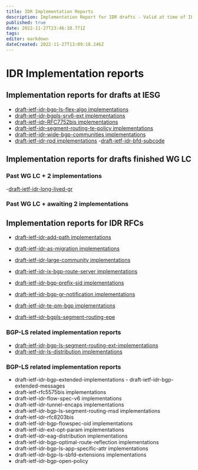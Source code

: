 ```yaml
---
title: IDR Implementation Reports
description: Implementation Report for IDR drafts - Valid at time of IESG review 
published: true
date: 2022-11-27T23:46:18.771Z
tags: 
editor: markdown
dateCreated: 2022-11-27T13:09:18.246Z
---
```


# IDR Implementation reports 

## Implementation reports for drafts at IESG
- [draft-ietf-idr-bgp-ls-flex-algo implementations](/idr/BGP-Implementation-report/draft-ietf-idr-bgp-ls-flex-algo-implement)
- [draft-ietf-idr-bgpls-srv6-ext implementations](/idr/BGP-Implementation-report/draft-ietf-idr-bgpls-srv6-ext-implement)
- [draft-ietf-idr-RFC7752bis implementations](/idr/BGP-Implementation-report/draft-ietf-idr-RFC7752bis-implement)
- [draft-ietf-idr-segment-routing-te-policy implementations](/idr/BGP-Implementation-report/draft-ietf-idr-segment-routing-te-policy-implement) 
- [draft-ietf-idr-wide-bgp-communities implementations](/idr/BGP-Implementation-report/draft-ietf-idr-wide-bgp-communities-implement)
- [draft-ietf-idr-rpd implementations](/idr/BGP-Implementation-report/draft-ietf-idr-rpd-implement)
-[draft-ietf-idr-bfd-subcode](/idr/BGP-Implementation-report/draft-ietf-idr-bfd-subcode=implement)


## Implementation reports for drafts finished WG LC 

### Past WG LC + 2 implementations 
-[draft-ietf-idr-long-lived-gr](/idr/BGP-Implementation-report/draft-ietf-idr-long-lived-gr-implement)


### Past WG LC + awaiting 2 implementations 


## Implementation reports for IDR RFCs
- [draft-ietf-idr-add-path implementations](/idr/BGP-implementation-report/draft-ietf-idr-add-path-implement)
- [draft-ietf-idr-as-migration implementations](/idr/BGP-implementation-report/draft-ietf-idr-as-migration-implement)
- [draft-ietf-idr-large-community implementations](/idr/BGP-implementation-report/draft-ietf-idr-large-community-implement)

- [draft-ietf-idr-ix-bgp-route-server implementations](/idr/BGP-implementation-report/draft-ietf-idr-ix-bgp-route-server-implement)

- [draft-ietf-idr-bgp-prefix-sid implementations](/idr/BGP-implementation-report/draft-ietf-idr-bgp-prefix-sid-implement)
- [draft-ietf-idr-bgp-gr-notification implementations](/idr/BGP-implementation-report/draft-ietf-idr-bgp-gr-notification-implement)
- [draft-ietf-idr-te-pm-bgp implementations](/idr/BGP-implementation-report/draft-ietf-idr-te-pm-bgp-implement) 
- [draft-ietf-idr-bgpls-segment-routing-epe](/idr/BGP-implementation-report/draft-ietf-idr-idr-bgpls-segment-routing-epe-implement)

### BGP-LS related implementation reports 

- [draft-ietf-idr-bgp-ls-segment-routing-ext-implementations](/idr/BGP-implementation-report/draft-ietf-idr-idr-bgp-ls-segment-routing-ext-implement)
- [draft-ietf-idr-ls-distribution implementations](/idr/BGP-implementation-report/draft-ietf-idr-ls-distribution-implement)

### BGP-LS related implementation reports 

- draft-ietf-idr-bgp-extended-implementations - draft-ietf-idr-bgp-extended-messages
- draft-ietf-rfc5575bis implementations
- draft-ietf-idr-flow-spec-v6 implementations
- draft-ietf-idr-tunnel-encaps implementations
- draft-ietf-idr-bgp-ls-segment-routing-msd implementations
- draft-ietf-idr-rfc8203bis
- draft-ietf-idr-bgp-flowspec-oid implementations
- draft-ietf-idr-ext-opt-param implementations
- draft-ietf-idr-eag-distribution implementations
- draft-ietf-idr-bgp-optimal-route-reflection implementations
- draft-ietf-idr-bgp-ls-app-specific-attr implementations
- draft-ietf-idr-bgp-ls-sbfd-extensions implementations
- draft-ietf-idr-bgp-open-policy